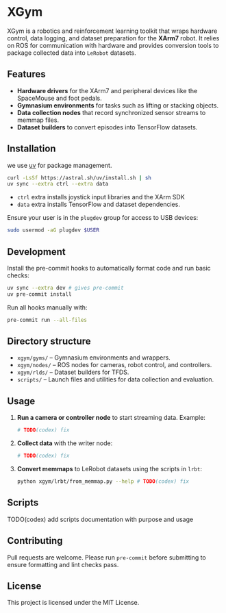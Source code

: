 # XGym

XGym is a robotics and reinforcement learning toolkit that wraps hardware control, data logging, and dataset preparation for the **XArm7** robot. It relies on ROS for communication with hardware and provides conversion tools to package collected data into `LeRobot` datasets.

## Features

- **Hardware drivers** for the XArm7 and peripheral devices like the SpaceMouse and foot pedals.
- **Gymnasium environments** for tasks such as lifting or stacking objects.
- **Data collection nodes** that record synchronized sensor streams to memmap files.
- **Dataset builders** to convert episodes into TensorFlow datasets.

## Installation

we use [uv](https://docs.astral.sh/uv/getting-started/installation/) for package management.

```bash
curl -LsSf https://astral.sh/uv/install.sh | sh
uv sync --extra ctrl --extra data
```

* `ctrl` extra installs joystick input libraries and the XArm SDK
* `data` extra installs TensorFlow and dataset dependencies.

Ensure your user is in the `plugdev` group for access to USB devices:

```bash
sudo usermod -aG plugdev $USER
```

## Development

Install the pre-commit hooks to automatically format code and run basic checks:

```bash
uv sync --extra dev # gives pre-commit
uv pre-commit install
```

Run all hooks manually with:

```bash
pre-commit run --all-files
```

## Directory structure

- `xgym/gyms/` – Gymnasium environments and wrappers.
- `xgym/nodes/` – ROS nodes for cameras, robot control, and controllers.
- `xgym/rlds/` – Dataset builders for TFDS.
- `scripts/` – Launch files and utilities for data collection and evaluation.

## Usage

1. **Run a camera or controller node** to start streaming data. Example:
   ```bash
   # TODO(codex) fix
   ```
2. **Collect data** with the writer node:
   ```bash
   # TODO(codex) fix
   ```
3. **Convert memmaps** to LeRobot datasets using the scripts in `lrbt`:
   ```bash
   python xgym/lrbt/from_memmap.py --help # TODO(codex) fix
   ```

## Scripts

TODO(codex) add scripts documentation with purpose and usage

## Contributing

Pull requests are welcome. Please run `pre-commit` before submitting to ensure
formatting and lint checks pass.

## License

This project is licensed under the MIT License.
